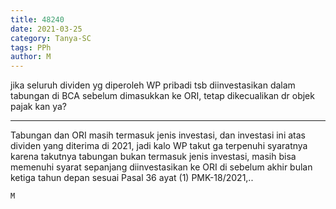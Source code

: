 ```yaml
---
title: 48240
date: 2021-03-25
category: Tanya-SC
tags: PPh
author: M
---
```


jika seluruh dividen yg diperoleh WP pribadi tsb diinvestasikan dalam tabungan di BCA sebelum dimasukkan ke ORI, tetap dikecualikan dr objek pajak kan ya?

---

Tabungan dan ORI masih termasuk jenis investasi, dan investasi ini atas dividen yang diterima di 2021, jadi kalo WP takut ga terpenuhi syaratnya karena takutnya tabungan bukan termasuk jenis investasi, masih bisa memenuhi syarat sepanjang diinvestasikan ke ORI di sebelum akhir bulan ketiga tahun depan sesuai Pasal 36 ayat (1) PMK-18/2021,..

`M`
